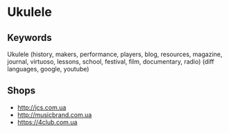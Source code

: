 # Ukulele

## Keywords
Ukulele (history, makers, performance, players, blog, resources, magazine, journal, virtuoso, lessons, school, festival, film, documentary, radio) (diff languages, google, youtube)

## Shops
* http://jcs.com.ua
* http://musicbrand.com.ua
* https://4club.com.ua
